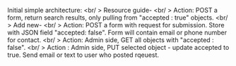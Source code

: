 Initial simple architecture: <br/ >
	Resource guide- <br/ >
		Action: POST a form, return search results, only pulling from "accepted : true" objects. <br/ >	
	Add new- <br/ >
		Action: POST a form with request for submission. Store with JSON field "accepted: false". Form will contain email or phone number for contact. <br/ >
		Action: Admin side, GET all objects with "accepted : false". <br/ >
		Action : Admin side, PUT selected object - update accepted to true. Send email or text to user who posted rqeuest.
